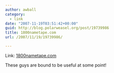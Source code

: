 ```yaml
---
author: awball
category:
  - link
date: "2007-11-19T03:51:42+00:00"
guid: http://blog.polarweasel.org/post/19739986
title: 1800nametape.com
url: /2007/11/19/19739986/

---
```

Link: [1800nametape.com](http://www.1800nametape.com/)

These guys are bound to be useful at some point!
